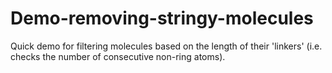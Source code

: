 # Demo-removing-stringy-molecules
Quick demo for filtering molecules based on the length of their 'linkers' (i.e. checks the number of consecutive non-ring atoms).


